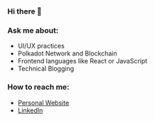 ### Hi there 👋

<!--
**krichard410/krichard410** is a ✨ _special_ ✨ repository because its `README.md` (this file) appears on your GitHub profile.

Here are some ideas to get you started:

- 🔭 I’m currently working on ...
- 🌱 I’m currently learning ...
- 👯 I’m looking to collaborate on ...
- 🤔 I’m looking for help with ...
- 💬 Ask me about ...
- 📫 How to reach me: ...
- 😄 Pronouns: ...
- ⚡ Fun fact: ...
-->

### Ask me about:
- UI/UX practices
- Polkadot Network and Blockchain
- Frontend languages like React or JavaScript
- Technical Blogging 

### How to reach me:
- [Personal Website](https://kirstenrichard.webflow.io/)
- [LinkedIn](https://www.linkedin.com/in/kirsten-r-94804413b/)
